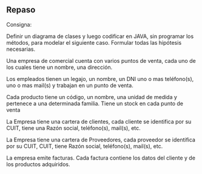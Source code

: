 ## Repaso
Consigna: 

Definir un diagrama de clases y luego codificar en JAVA, sin programar los métodos, para modelar el siguiente caso.  Formular todas las hipótesis necesarias.

Una empresa de comercial cuenta con varios puntos de venta, cada uno de los cuales tiene un nombre, una dirección. 

Los empleados tienen un legajo, un nombre, un DNI uno o mas teléfono(s), uno o mas mail(s) y trabajan en un punto de venta.

Cada producto tiene un código, un nombre, una unidad de medida y pertenece a una determinada familia. Tiene un stock en cada punto de venta

La Empresa tiene una cartera de clientes, cada cliente se identifica por su CUIT, tiene una Razón social, teléfono(s), mail(s), etc. 

La Empresa tiene una cartera de Proveedores, cada proveedor se identifica por su CUIT, CUIT, tiene Razón social, teléfono(s), mail(s), etc.

La empresa emite facturas. Cada factura contiene los datos del cliente y de los productos adquiridos. 
